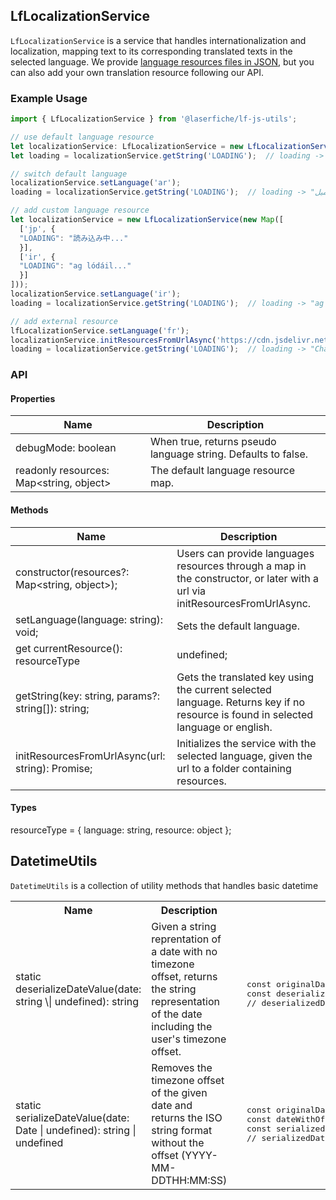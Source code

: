 ## LfLocalizationService

`LfLocalizationService` is a service that handles internationalization and localization, mapping text to its corresponding translated texts in the selected language. We provide [language resources files in JSON](https://github.com/Laserfiche/laserfiche-ui-components-core/tree/main/src/i18n), but you can also add your own translation resource following our API.

### Example Usage
```ts
import { LfLocalizationService } from '@laserfiche/lf-js-utils';

// use default language resource
let localizationService: LfLocalizationService = new LfLocalizationService();
let loading = localizationService.getString('LOADING');  // loading -> "loading..."

// switch default language
localizationService.setLanguage('ar');
loading = localizationService.getString('LOADING');  // loading -> "جارٍ التحميل..."

// add custom language resource
let localizationService = new LfLocalizationService(new Map([
  ['jp', {
  "LOADING": "読み込み中..."
  }],
  ['ir', {
  "LOADING": "ag lódáil..."
  }]
]));
localizationService.setLanguage('ir');
loading = localizationService.getString('LOADING');  // loading -> "ag lódáil..."

// add external resource
lfLocalizationService.setLanguage('fr');
localizationService.initResourcesFromUrlAsync('https://cdn.jsdelivr.net/npm/@laserfiche/laserfiche-ui-components-core@2.0.2--preview-1984093174/dist/i18n');
loading = localizationService.getString('LOADING');  // loading -> "Charger..."
```

### API

#### Properties

|Name | Description|
|--|--|
|debugMode: boolean| When true, returns pseudo language string. Defaults to false. |
|readonly resources: Map<string, object>| The default language resource map. |
    
#### Methods

|Name | Description|
|--|--|
|constructor(resources?: Map<string, object>);       | Users can provide languages resources through a map in the constructor, or later with a url via initResourcesFromUrlAsync. |
|setLanguage(language: string): void;        | Sets the default language. |
|get currentResource(): resourceType | undefined;                | Gets the current selected language's resource mapping. |
|getString(key: string, params?: string[]): string;  | Gets the translated key using the current selected language. Returns key if no resource is found in selected language or english. |
|initResourcesFromUrlAsync(url: string): Promise<void>;  | Initializes the service with the selected language, given the url to a folder containing resources.

#### Types


resourceType  = { language: string, resource: object };

## DatetimeUtils
`DatetimeUtils` is a collection of utility methods that handles basic datetime 

<table>
<tr>
<th>
Name
</th>
<th>
Description
</th>
<th>
Example
</th>
</tr>
<tr>
  <td> static deserializeDateValue(date: string \| undefined): string </td>
  <td>  Given a string reprentation of a date with no timezone offset, returns the string representation of the date including the user's timezone offset.  </td>
  <td> <pre> 
  const originalDateString: string = '2021-03-25';
  const deserializedDate: string = DatetimeUtils.deserializeDateValue(originalDateString);
  // deserializedDate -> '2021-03-25T00:00:00.000Z', adds timezone offset </pre></td>
</tr>
<tr>
  <td> static serializeDateValue(date: Date | undefined): string | undefined  </td>
  <td> Removes the timezone offset of the given date and returns the ISO string format without the offset (YYYY-MM-DDTHH:MM:SS) </td>
  <td> <pre>
  const originalDateString: string = '2021-03-25T00:00:00-07:00'; // assume the offset matches the timezone (PDT)
  const dateWithOffset: Date = new Date(originalDateString);
  const serializedDate: string | undefined = DatetimeUtils.serializeDateValue(dateWithOffset);
  // serializedDate -> '2021-03-25T00:00:00', removes the offset </pre> </td>
  </tr>
  </table>
  